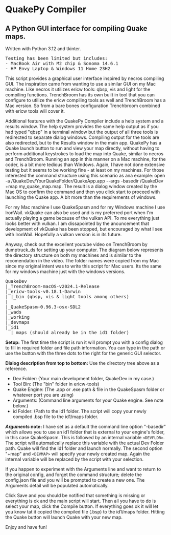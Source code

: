 # QuakePy Compiler

## A Python GUI interface for compiling Quake maps.

Written with Python 3.12 and tkinter.<br>

<pre>
Testing has been limited but includes:
- MacBook Air with M2 chip & Sonoma 14.6.1
- HP Envy Laptop & Windows 11 Home 23H2
</pre>

This script provides a graphical user interface inspired by necros compiling GUI. The inspiration came from wanting to use a similar GUI on my Mac machine. Like necros it utilizes ericw tools: qbsp, vis and light for the compiling functions. TrenchBroom has its own built in tool that you can configure to utilize the ericw compiling tools as well and TrenchBroom has a Mac version. So from a bare bones configuration Trenchbroom combined with ericw tools will cover it.

Additional features with the QuakePy Compiler include a help system and a results window. The help system provides the same help output as if you had typed "qbsp" in a terminal window but the output of all three tools is redirected to separate dialog windows. Compiling output for the tools are also redirected, but to the Results window in the main app.
QuakePy has a Quake launch button to run and view your map directly, without having to perform additional keystrokes to load the map into Quake, similar to necros and TrenchBroom.
Running an app in this manner on a Mac machine, for the coder, is a bit more tedious than Windows. Again, I have not done extensive testing but it seems to be working fine - at least on my machines. For those interested the command structure using this scenario as ana example: open -a /QuakeDev/YourQuakeFolder/QuakeApp.app --args -basedir /QuakeDev +map my_quake_map.map. The result is a dialog window created by the Mac OS to confirm the command and then you click start to proceed with launching the Quake app. A bit more than the requirements of windows.

For my Mac machine I use QuakeSpasm and for my Windows machine I use IronWail. vkQuake can also be used and is my preferred port when I'm actually playing a game because of the vulkan API. To me everything just looks better with vulkan. I am dissapointed by the anouncement that development of vkQuake has been stopped, but encouraged by what I see with IronWail. Hopefully a vulkan version is in its future.

Anyway, check out the excellent youtube video on TrenchBroom by dumptruck_ds for setting up your computer. The diagram below represents the directory structure on both my machines and is similar to the recomendation in the video. The folder names were copied from my Mac since my original intent was to write this script for Mac users. Its the same for my windows machine just with the windows versions.

<pre>
QuakeDev
|_TrenchBroom-macOS-v2024.1-Release
|_ericw-tools-v0.18.1-Darwin
| |_bin (qbsp, vis & light tools among others)
|
|_QuakeSpasm-0.96.3-osx-SDL2
|_wads
|_working
|_devmaps
|_id1
  |_maps (should already be in the id1 folder)
</pre>

<b>Setup:</b> The first time the script is run it will prompt you with a config dialog to fill in required folder and file path information. You can type in the path or use the button with the three dots to the right for the generic GUI selector.

<b>Dialog description from top to bottom:</b> Use the directory tree above as a reference.

- Dev Folder: (Your main development folder, QuakeDev in my case.)
- Tool Bin: (The "bin" folder in ericw-tools)
- Quake Engine: (The .app or .exe path & file in the QuakeSpasm folder or whatever port you are using)
- Arguments: (Command line arguments for your Quake engine. See note below.)
- id Folder: (Path to the id1 folder. The script will copy your newly compiled .bsp file to the id1/maps folder.

<em><b>Arguments</em> note:</b> I have set as a default the command line option "-basedir" which allows you to use an id1 folder that is external to your engine's folder, in this case QuakeSpasm. This is followed by an internal variable `<DEVFLDR>`. The script will automatically replace this variable with the actual Dev Folder path. Quake will find the id1 folder and launch normally. The second option "+map" and `<DEVMAP>` will specify your newly created map. Again the internal variable will be replaced by the script with your selection.

If you happen to experiment with the Arguments line and want to return to the original config, and forget the command structure; delete the config.json file and you will be prompted to create a new one. The Arguments detail will be populated automatically.

Click Save and you should be notified that something is missing or everything is ok and the main script will start. Then all you have to do is select your map, click the Compile button. If everything goes ok it will let you know tat it copied the compiled file (.bsp) to the id1/maps folder. Hitting the Quake button will launch Quake with your new map.

Enjoy and have fun!

